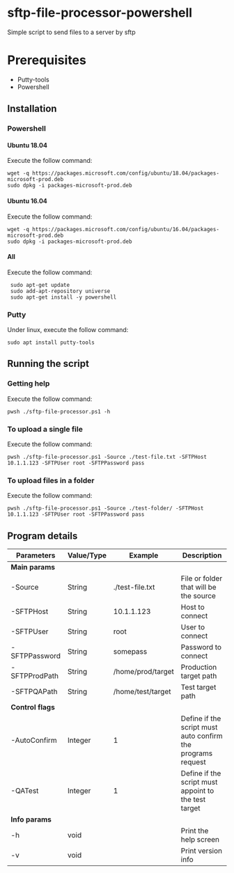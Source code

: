 # sftp-file-processor-powershell
Simple script to send files to a server by sftp


# Prerequisites
- Putty-tools
- Powershell

## Installation

### Powershell
#### Ubuntu 18.04
Execute the follow command:
```
wget -q https://packages.microsoft.com/config/ubuntu/18.04/packages-microsoft-prod.deb
sudo dpkg -i packages-microsoft-prod.deb
```
#### Ubuntu 16.04
Execute the follow command:
```
wget -q https://packages.microsoft.com/config/ubuntu/16.04/packages-microsoft-prod.deb
sudo dpkg -i packages-microsoft-prod.deb
```
#### All
Execute the follow command:
```
 sudo apt-get update
 sudo add-apt-repository universe
 sudo apt-get install -y powershell
```

### Putty 
Under linux, execute the follow command:
```
sudo apt install putty-tools
```

## Running the script

### Getting help
Execute the follow command:
```
pwsh ./sftp-file-processor.ps1 -h
```
### To upload a single file
Execute the follow command:
```
pwsh ./sftp-file-processor.ps1 -Source ./test-file.txt -SFTPHost 10.1.1.123 -SFTPUser root -SFTPPassword pass
```
### To upload files in a folder
Execute the follow command:
```
pwsh ./sftp-file-processor.ps1 -Source ./test-folder/ -SFTPHost 10.1.1.123 -SFTPUser root -SFTPPassword pass
```

## Program details

Parameters                |   Value/Type | Example             | Description
--------------------------|--------------|---------------------|------------------------------------------
**Main params**           |              |                     |  
-Source                   | String       | ./test-file.txt     | File or folder that will be the source 
-SFTPHost                 | String       | 10.1.1.123          | Host to connect
-SFTPUser                 | String       | root                | User to connect
-SFTPPassword             | String       | somepass            | Password to connect
-SFTPProdPath             | String       | /home/prod/target   | Production target path
-SFTPQAPath               | String       | /home/test/target   | Test target path
**Control flags**         |              |                     |
-AutoConfirm              | Integer      | 1                   | Define if the script must auto confirm the programs request
-QATest                   | Integer      | 1                   | Define if the script must appoint to the test target
**Info params**           |              |                     |
-h                        | void         |                     | Print the help screen
-v                        | void         |                     | Print version info          
    